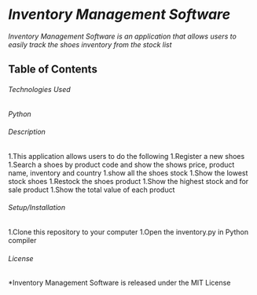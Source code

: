 # _Inventory Management Software_

_Inventory Management Software is an application that allows users to easily track the shoes inventory from the stock list_

## Table of Contents

###### Technologies Used

*Python*

###### Description

1.This application allows users to do the following
1.Register a new shoes
1.Search a shoes by product code and show the shows price, product name, inventory and country
1.show all the shoes stock
1.Show the lowest stock shoes
1.Restock the shoes product
1.Show the highest stock and for sale product
1.Show the total value of each product

###### Setup/Installation

1.Clone this repository to your computer
1.Open the inventory.py in Python compiler

###### License

*Inventory Management Software is released under the MIT License

